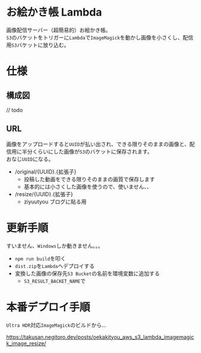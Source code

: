 # お絵かき帳 Lambda
画像配信サーバー（超簡易的）お絵かき帳。  
`S3`のバケットをトリガーに`Lambda`で`ImageMagick`を動かし画像を小さくし、配信用`S3`バケットに放り込む。

# 仕様
## 構成図
// todo

## URL
画像をアップロードすると`UUID`が払い出され、できる限りそのままの画像と、配信用に半分くらいにした画像が`S3`のバケットに保存されます。  
おなじ`UUID`になる。

- /original/{UUID}.{拡張子}
    - 投稿した動画をできる限りそのままの画質で保存します
    - 基本的には小さくした画像を使うので、使いません、、
- /resize/{UUID}.{拡張子}
    - ziyuutyou ブログに貼る用

# 更新手順
すいません、`Windows`しか動きません。。。

- `npm run build`を叩く
- `dist.zip`を`Lambda`へデプロイする
- 変換した画像の保存先`S3 Bucket`の名前を環境変数に追加する
    - `S3_RESULT_BACKET_NAME`で

# 本番デプロイ手順
`Ultra HDR`対応`ImageMagick`のビルドから...

https://takusan.negitoro.dev/posts/oekakityou_aws_s3_lambda_imagemagick_image_resize/
